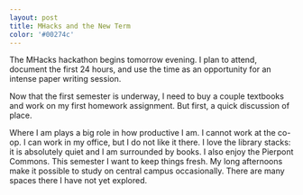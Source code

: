```yaml
---
layout: post
title: MHacks and the New Term
color: '#00274c'
---
```


The MHacks hackathon begins tomorrow evening. I plan to attend, document the first 24 hours, and use the time as an opportunity for an intense paper writing session.

Now that the first semester is underway, I need to buy a couple textbooks and work on my first homework assignment. But first, a quick discussion of place.

Where I am plays a big role in how productive I am. I cannot work at the co-op. I can work in my office, but I do not like it there. I love the library stacks:  it is absolutely quiet and I am surrounded by books. I also enjoy the Pierpont Commons. This semester I want to keep things fresh. My long afternoons make it possible to study on central campus occasionally. There are many spaces there I have not yet explored.
